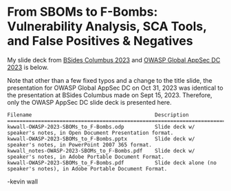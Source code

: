 # From SBOMs to F-Bombs: Vulnerability Analysis, SCA Tools, and False Positives & Negatives

My slide deck from [BSides Columbus 2023](https://www-bsidescolumbus-com.filesusr.com/html/98d815_d33864d07d427e1d5b1599e3e5338997.html#)
and [OWASP Global AppSec DC 2023](https://owasp2023globalappsecwashin.sched.com/event/1OL8y) is below.

Note that other than a few
fixed typos and a change to the title slide, the presentation for OWASP Global AppSec DC on Oct 31, 2023
was identical to the presentation at BSides Columbus made on Sept 15, 2023. Therefore, only the
OWASP AppSec DC slide deck is presented here.
```
Filename                                        Description
========================================================================================================================
kwwall-OWASP-2023-SBOMs_to_F-Bombs.odp          Slide deck w/ speaker's notes, in Open Document Presentation format.
kwwall-OWASP-2023-SBOMs_to_F-Bombs.pptx         Slide deck w/ speaker's notes, in PowerPoint 2007 365 format.
kwwall_notes-OWASP-2023-SBOMs_to_F-Bombs.pdf    Slide deck w/ speaker's notes, in Adobe Portable Document Format.
kwwall-OWASP-2023-SBOMs_to_F-Bombs.pdf          Slide deck alone (no speaker's notes), in Adobe Portable Document Format.
```

-kevin wall
